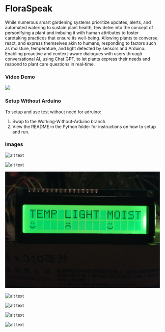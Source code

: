 # FloraSpeak

While numerous smart gardening systems prioritize updates, alerts, and automated watering to sustain plant health, few delve into the concept of personifying a plant and imbuing it with human attributes to foster caretaking practices that ensure its well-being.
Allowing plants to converse, react, and express themselves akin to humans, responding to factors such as moisture, temperature, and light detected by sensors and Arduino. Enabling proactive and context-aware dialogues with users through conversational AI, using Chat GPT, to let plants express their needs and respond to plant care questions in real-time.

### Video Demo

[![](https://img.youtube.com/vi/Uj3SpQ044Ik/0.jpg)](https://www.youtube.com/watch?v=Uj3SpQ044Ik)

### Setup Without Arduino

To setup and use test without need for adruino:
1. Swap to the Working-Without-Arduino branch.
2. View the README in the Python folder for instructions on how to setup and run.

### Images

![alt text](ReadmeImages/Demo1.jpg)

![alt text](ReadmeImages/Demo2.jpg)

![alt text](ReadmeImages/Demo3.jpg)

![alt text](ReadmeImages/Demo4.jpg)

![alt text](ReadmeImages/Demo5.jpg)

![alt text](ReadmeImages/Demo6.jpg)

![alt text](ReadmeImages/Demo7.jpg)
